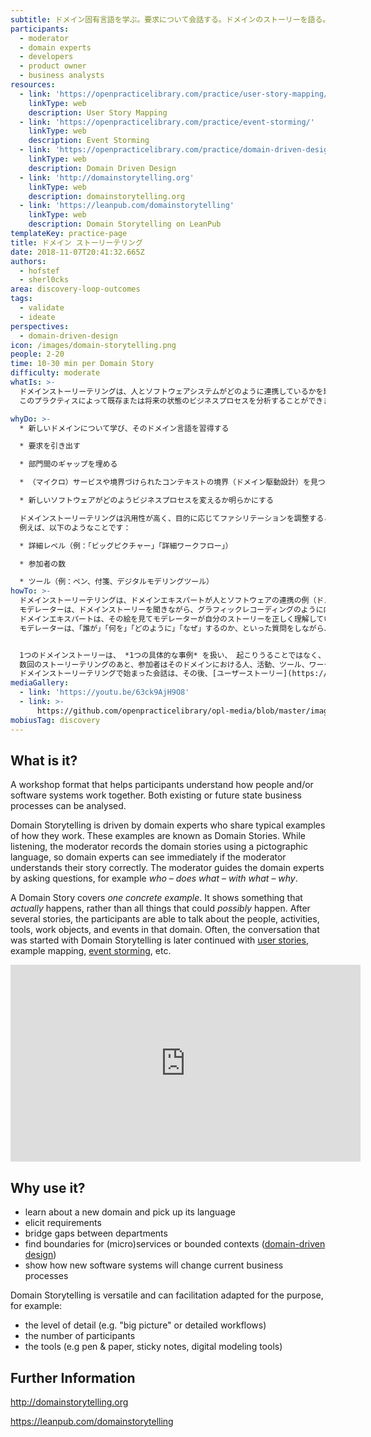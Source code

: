 ```yaml
---
subtitle: ドメイン固有言語を学ぶ。要求について会話する。ドメインのストーリーを語る。
participants:
  - moderator
  - domain experts
  - developers
  - product owner
  - business analysts
resources:
  - link: 'https://openpracticelibrary.com/practice/user-story-mapping/'
    linkType: web
    description: User Story Mapping
  - link: 'https://openpracticelibrary.com/practice/event-storming/'
    linkType: web
    description: Event Storming
  - link: 'https://openpracticelibrary.com/practice/domain-driven-design/'
    linkType: web
    description: Domain Driven Design
  - link: 'http://domainstorytelling.org'
    linkType: web
    description: domainstorytelling.org
  - link: 'https://leanpub.com/domainstorytelling'
    linkType: web
    description: Domain Storytelling on LeanPub
templateKey: practice-page
title: ドメイン ストーリーテリング
date: 2018-11-07T20:41:32.665Z
authors:
  - hofstef
  - sherl0cks
area: discovery-loop-outcomes
tags:
  - validate
  - ideate
perspectives:
  - domain-driven-design
icon: /images/domain-storytelling.png
people: 2-20
time: 10-30 min per Domain Story
difficulty: moderate
whatIs: >-
  ドメインストーリーテリングは、人とソフトウェアシステムがどのように連携しているかを理解するためのワークショップです。
  このプラクティスによって既存または将来の状態のビジネスプロセスを分析することができます。

whyDo: >-
  * 新しいドメインについて学び、そのドメイン言語を習得する

  * 要求を引き出す

  * 部門間のギャップを埋める

  * （マイクロ）サービスや境界づけられたコンテキストの境界（ドメイン駆動設計）を見つける

  * 新しいソフトウェアがどのようビジネスプロセスを変えるか明らかにする

  ドメインストーリーテリングは汎用性が高く、目的に応じてファシリテーションを調整することができます。
  例えば、以下のようなことです：

  * 詳細レベル（例：「ビッグピクチャー」「詳細ワークフロー」）

  * 参加者の数

  * ツール（例：ペン、付箋、デジタルモデリングツール）
howTo: >-
  ドメインストーリーテリングは、ドメインエキスパートが人とソフトウェアの連携の例（ドメインストーリー）を共有することで進んでいきます。
  モデレーターは、ドメインストーリーを聞きながら、グラフィックレコーディングのように内容を図式化します。
  ドメインエキスパートは、その絵を見てモデレーターが自分のストーリーを正しく理解しているかどうかをすぐに確認することができます。
  モデレーターは、「誰が」「何を」「どのように」「なぜ」するのか、といった質問をしながら、ドメインエキスパートを導きます。


  1つのドメインストーリーは、 *1つの具体的な事例* を扱い、 起こりうることではなく、実際に起こったことを示すものです。
  数回のストーリーテリングのあと、参加者はそのドメインにおける人、活動、ツール、ワークオブジェクト、イベントなどについて話すことができるようになります。
  ドメインストーリーテリングで始まった会話は、その後、[ユーザーストーリー](https://openpracticelibrary-ja.netlify.app/practice/user-story-mapping/) 、実例マッピング、[イベントストーミング](https://openpracticelibrary-ja.netlify.app/practice/event-storming/) などに引き継がれていきます。
mediaGallery:
  - link: 'https://youtu.be/63ck9AjH9O8'
  - link: >-
      https://github.com/openpracticelibrary/opl-media/blob/master/images/domain%20storytelling.png?raw=true
mobiusTag: discovery
---
```

## What is it?

A workshop format that helps participants understand how people and/or software systems work together. Both existing or future state business processes can be analysed.

Domain Storytelling is driven by domain experts who share typical examples of how they work. These examples are known as Domain Stories. While listening, the moderator records the domain stories using a pictographic language, so domain experts can see immediately if the moderator understands their story correctly. The moderator guides the domain experts by asking questions, for example *who* – *does what* – *with what* – *why*.

A Domain Story covers *one concrete example*. It shows something that *actually* happens, rather than all things that could *possibly* happen. After several stories, the participants are able to talk about the people, activities, tools, work objects, and events in that domain.  Often, the conversation that was started with Domain Storytelling is later continued with [user stories](https://openpracticelibrary.com/practice/user-story-mapping/), example mapping, [event storming](https://openpracticelibrary.com/practice/event-storming/), etc.

<iframe width="560" height="315" src="https://www.youtube.com/embed/63ck9AjH9O8" frameborder="0" allow="accelerometer; autoplay; encrypted-media; gyroscope; picture-in-picture" allowfullscreen></iframe>

## Why use it?

* learn about a new domain and pick up its language
* elicit requirements
* bridge gaps between departments
* find boundaries for (micro)services or bounded contexts ([domain-driven design](https://openpracticelibrary.com/practice/domain-driven-design/))
* show how new software systems will change current business processes

Domain Storytelling is versatile and can facilitation adapted for the purpose, for example:

* the level of detail (e.g. "big picture" or detailed workflows)
* the number of participants
* the tools (e.g pen & paper, sticky notes, digital modeling tools)

## Further Information

http://domainstorytelling.org

https://leanpub.com/domainstorytelling

